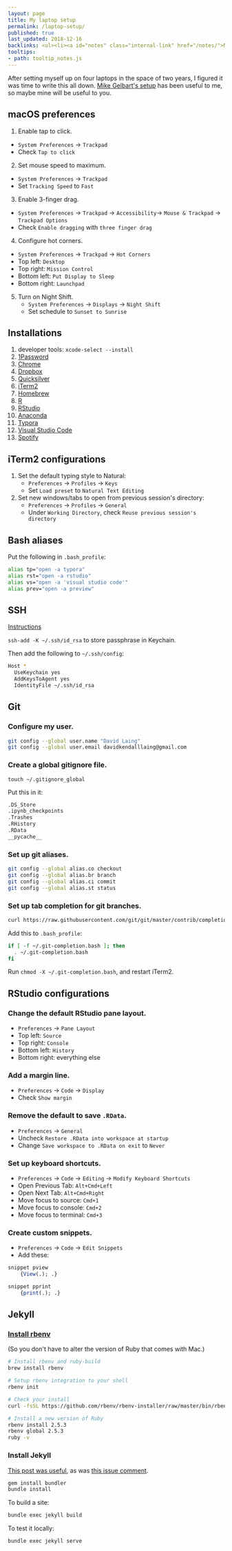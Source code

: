 ```yaml
---
layout: page
title: My laptop setup
permalink: /laptop-setup/
published: true
last_updated: 2018-12-16
backlinks: <ul><li><a id="notes" class="internal-link" href="/notes/">Notes</a></li></ul>
tooltips: 
- path: tooltip_notes.js
---
```


After setting myself up on four laptops in the space of two years, I figured it was time to write this all down. [Mike Gelbart's setup](https://github.com/mgelbart/misc/blob/master/laptop_setup.md) has been useful to me, so maybe mine will be useful to you.

## macOS preferences

1. Enable tap to click.
  - `System Preferences` → `Trackpad`
  - Check `Tap to click`
2. Set mouse speed to maximum.
  - `System Preferences` → `Trackpad`
  - Set `Tracking Speed` to `Fast`
3. Enable 3-finger drag.
  - `System Preferences` → `Trackpad` → `Accessibility`→ `Mouse & Trackpad` → `Trackpad Options` 
  - Check `Enable dragging` with `three finger drag`
4. Configure hot corners. 
  - `System Preferences` → `Trackpad` → `Hot Corners`
  - Top left: `Desktop`
  - Top right: `Mission Control`
  - Bottom left: `Put Display to Sleep`
  - Bottom right: `Launchpad`
5. Turn on Night Shift.
   - `System Preferences` → `Displays` → `Night Shift`
   - Set schedule to `Sunset to Sunrise`

## Installations

1. developer tools: `xcode-select --install`
2. [1Password](https://1password.com/)
3. [Chrome](https://www.google.ca/chrome/?brand=CHBD&gclid=Cj0KCQiAgMPgBRDDARIsAOh3uyLH9FyD5U6BuJ2Co_vlFaAEiDZYtHyFz2Wf-ESUYLTFpSxdpRLTXgQaAvyDEALw_wcB&gclsrc=aw.ds)
4. [Dropbox](https://www.dropbox.com/)
5. [Quicksilver](https://qsapp.com/)
6. [iTerm2](https://www.iterm2.com/)
7. [Homebrew](https://brew.sh/)
8. [R](https://cran.rstudio.com/bin/macosx/)
9. [RStudio](https://www.rstudio.com/products/rstudio/download/)
10. [Anaconda](https://www.anaconda.com/download/#macos)
11. [Typora](https://typora.io/)
12. [Visual Studio Code](https://code.visualstudio.com/)
13. [Spotify](https://www.spotify.com/ca-en/download/other/)

## iTerm2 configurations

1. Set the default typing style  to Natural:
	- `Preferences` → `Profiles` → `Keys`
	- Set `Load preset` to `Natural Text Editing`
2. Set new windows/tabs to open from previous session's directory:
	- `Preferences` → `Profiles` → `General`
	- Under `Working Directory`, check `Reuse previous session's directory`

## Bash aliases

Put the following in `.bash_profile`:

```bash
alias tp="open -a typora"
alias rst="open -a rstudio"
alias vs="open -a 'visual studio code'"
alias prev="open -a preview"
```

## SSH

[Instructions](https://help.github.com/articles/generating-a-new-ssh-key-and-adding-it-to-the-ssh-agent/)

`ssh-add -K ~/.ssh/id_rsa` to store passphrase in Keychain.

Then add the following to `~/.ssh/config`:

```bash
Host *
  UseKeychain yes
  AddKeysToAgent yes
  IdentityFile ~/.ssh/id_rsa
```

## Git 

### Configure my user.

```bash
git config --global user.name "David Laing"
git config --global user.email davidkendalllaing@gmail.com
```

### Create a global gitignore file.

`touch ~/.gitignore_global`

Put this in it:

```bash
.DS_Store
.ipynb_checkpoints
.Trashes
.RHistory
.RData
__pycache__
```

### Set up git aliases.

```bash
git config --global alias.co checkout
git config --global alias.br branch
git config --global alias.ci commit
git config --global alias.st status
```

### Set up tab completion for git branches.

```bash
curl https://raw.githubusercontent.com/git/git/master/contrib/completion/git-completion.bash -o ~/.git-completion.bash
```

Add this to `.bash_profile`:

```bash
if [ -f ~/.git-completion.bash ]; then
  . ~/.git-completion.bash
fi
```

Run `chmod -X ~/.git-completion.bash`, and restart iTerm2.

## RStudio configurations

### Change the default RStudio pane layout.

- `Preferences` → `Pane Layout`
- Top left: `Source`
- Top right: `Console`
- Bottom left: `History`
- Bottom right: everything else

### Add a margin line.

- `Preferences` → `Code` → `Display`
- Check `Show margin`

### Remove the default to save `.RData`.

- `Preferences` → `General`
- Uncheck `Restore .RData into workspace at startup`
- Change `Save workspace to .RData on exit` to `Never`

### Set up keyboard shortcuts.

- `Preferences` → `Code` → `Editing` → `Modify Keyboard Shortcuts`
- Open Previous Tab: `Alt+Cmd+Left`
- Open Next Tab: `Alt+Cmd+Right`
- Move focus to source: `Cmd+1`
- Move focus to console: `Cmd+2`
- Move focus to terminal: `Cmd+3`

### Create custom snippets.

- `Preferences` → `Code` → `Edit Snippets`
- Add these:

```R
snippet pview
	{View(.); .}

snippet pprint
	{print(.); .}
```

## Jekyll

### [Install rbenv](https://jekyllrb.com/docs/installation/macos/) 

(So you don't have to alter the version of Ruby that comes with Mac.)

```bash
# Install rbenv and ruby-build
brew install rbenv

# Setup rbenv integration to your shell
rbenv init

# Check your install
curl -fsSL https://github.com/rbenv/rbenv-installer/raw/master/bin/rbenv-doctor | bash

# Install a new version of Ruby
rbenv install 2.5.3
rbenv global 2.5.3
ruby -v
```

### Install Jekyll

[This post was useful](http://kbroman.org/simple_site/pages/local_test.html), as was [this issue comment](https://github.com/bundler/bundler/issues/1767#issuecomment-4787059).

```bash
gem install bundler
bundle install
```

To build a site:

```bash
bundle exec jekyll build
```

To test it locally:

```bash
bundle exec jekyll serve
```